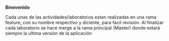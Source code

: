 **Binevenido**

Cada unas de las actividades/laboratorios estan realizadas en una rama feature, con su nombre respectivo y diciente, para facil revisión. Al finalizar cada laboratorio se hace merge a la rama principal (Master) donde estará siempre la ultima versión de la aplicación
